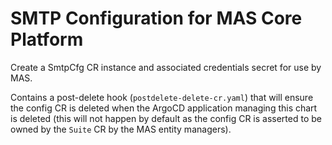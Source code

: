 SMTP Configuration for MAS Core Platform
===============================================================================
Create a SmtpCfg CR instance and associated credentials secret for use by MAS.

Contains a post-delete hook (`postdelete-delete-cr.yaml`) that will ensure the config CR is deleted when the ArgoCD application managing this chart is deleted (this will not happen by default as the config CR is asserted to be owned by the `Suite` CR by the MAS entity managers).